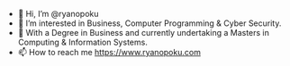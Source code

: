 - 👋 Hi, I’m @ryanopoku
- 👀 I’m interested in Business, Computer Programming & Cyber Security.
- 🌱 With a Degree in Business and currently undertaking a Masters in Computing & Information Systems.
- 📫 How to reach me https://www.ryanopoku.com

<!---
ryanopoku/ryanopoku is a ✨ special ✨ repository because its `README.md` (this file) appears on your GitHub profile.
You can click the Preview link to take a look at your changes.
--->
